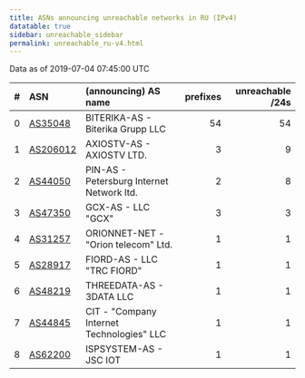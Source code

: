 ```yaml
---
title: ASNs announcing unreachable networks in RU (IPv4)
datatable: true
sidebar: unreachable_sidebar
permalink: unreachable_ru-v4.html
---
```


Data as of 2019-07-04 07:45:00 UTC


<div class="datatable-begin"></div>

|   # | ASN                                      | (announcing) AS name                      |   prefixes |   unreachable /24s |
|----:|:-----------------------------------------|:------------------------------------------|-----------:|-------------------:|
|   0 | [AS35048](unreachable_AS35048-v4.html)   | BITERIKA-AS - Biterika Grupp LLC          |         54 |                 54 |
|   1 | [AS206012](unreachable_AS206012-v4.html) | AXIOSTV-AS - AXIOSTV LTD.                 |          3 |                  9 |
|   2 | [AS44050](unreachable_AS44050-v4.html)   | PIN-AS - Petersburg Internet Network ltd. |          2 |                  8 |
|   3 | [AS47350](unreachable_AS47350-v4.html)   | GCX-AS - LLC "GCX"                        |          3 |                  3 |
|   4 | [AS31257](unreachable_AS31257-v4.html)   | ORIONNET-NET - "Orion telecom" Ltd.       |          1 |                  1 |
|   5 | [AS28917](unreachable_AS28917-v4.html)   | FIORD-AS - LLC "TRC FIORD"                |          1 |                  1 |
|   6 | [AS48219](unreachable_AS48219-v4.html)   | THREEDATA-AS - 3DATA LLC                  |          1 |                  1 |
|   7 | [AS44845](unreachable_AS44845-v4.html)   | CIT - "Company Internet Technologies" LLC |          1 |                  1 |
|   8 | [AS62200](unreachable_AS62200-v4.html)   | ISPSYSTEM-AS - JSC IOT                    |          1 |                  1 |

<div class="datatable-end"></div>